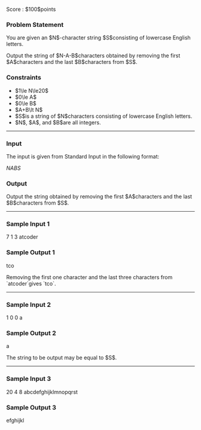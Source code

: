 
<div>

<span>

<span>

<p>
Score : $100$points
</p>

<div>

<section>

### **Problem Statement**

<p>
You are given an $N$-character string $S$consisting of lowercase English letters.
</p>

<p>
Output the string of $N-A-B$characters obtained by removing the first $A$characters and the last $B$characters from $S$.
</p>

</section>

</div>

<div>

<section>

### **Constraints**

<ul>

<li>
$1\le N\le20$
</li>

<li>
$0\le A$
</li>

<li>
$0\le B$
</li>

<li>
$A+B\lt N$
</li>

<li>
$S$is a string of $N$characters consisting of lowercase English letters.
</li>

<li>
$N$, $A$, and $B$are all integers.
</li>

</ul>

</section>

</div>

---

<div>

<div>

<section>

### **Input**

<p>
The input is given from Standard Input in the following format:
</p>

<div>

$N$$A$$B$$S$
</div>

</section>

</div>

<div>

<section>

### **Output**

<p>
Output the string obtained by removing the first $A$characters and the last $B$characters from $S$.
</p>

</section>

</div>

</div>

---

<div>

<section>

### **Sample Input 1**

<div>

7 1 3
atcoder

</div>

</section>

</div>

<div>

<section>

### **Sample Output 1**

<div>

tco

</div>

<p>
Removing the first one character and the last three characters from `atcoder`gives `tco`.
</p>

</section>

</div>

---

<div>

<section>

### **Sample Input 2**

<div>

1 0 0
a

</div>

</section>

</div>

<div>

<section>

### **Sample Output 2**

<div>

a

</div>

<p>
The string to be output may be equal to $S$.
</p>

</section>

</div>

---

<div>

<section>

### **Sample Input 3**

<div>

20 4 8
abcdefghijklmnopqrst

</div>

</section>

</div>

<div>

<section>

### **Sample Output 3**

<div>

efghijkl

</div>

</section>

</div>

</span>

</span>

</div>
